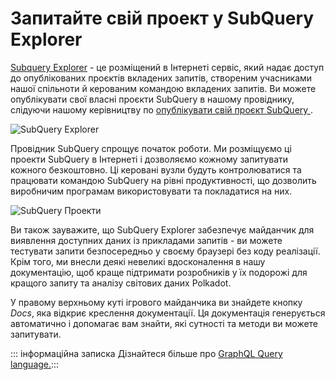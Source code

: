 # Запитайте свій проект у SubQuery Explorer

[Subquery Explorer](https://explorer.subquery.network) - це розміщений в Інтернеті сервіс, який надає доступ до опублікованих проєктів вкладених запитів, створеним учасниками нашої спільноти й керованим командою вкладених запитів. Ви можете опублікувати свої власні проєкти SubQuery в нашому провіднику, слідуючи нашому керівництву по [опублікувати свій проєкт SubQuery ](../run_publish/publish.md).

![SubQuery Explorer](https://static.subquery.network/media/explorer/explorer-header.png)

Провідник SubQuery спрощує початок роботи. Ми розміщуємо ці проекти SubQuery в Інтернеті і дозволяємо кожному запитувати кожного безкоштовно. Ці керовані вузли будуть контролюватися та працювати командою SubQuery на рівні продуктивності, що дозволить виробничим програмам використовувати та покладатися на них.

![SubQuery Проекти](https://static.subquery.network/media/explorer/explorer-project.png)

Ви також зауважите, що SubQuery Explorer забезпечує майданчик для виявлення доступних даних із прикладами запитів - ви можете тестувати запити безпосередньо у своєму браузері без коду реалізації. Крім того, ми внесли деякі невеликі вдосконалення в нашу документацію, щоб краще підтримати розробників у їх подорожі для кращого запиту та аналізу світових даних Polkadot.

У правому верхньому куті ігрового майданчика ви знайдете кнопку *Docs*, яка відкриє креслення документації. Ця документація генерується автоматично і допомагає вам знайти, які сутності та методи ви можете запитувати.

::: інформаційна записка Дізнайтеся більше про [GraphQL Query language.](./graphql.md):::
